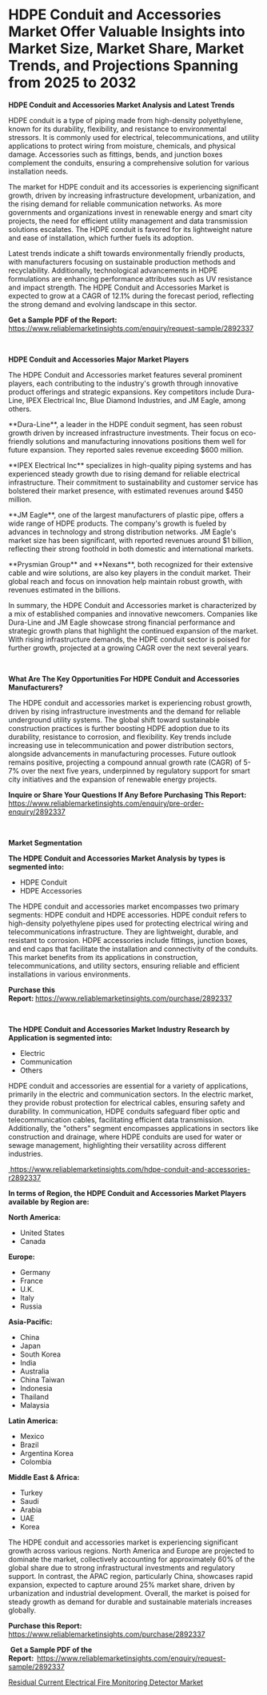 <p><h1>HDPE Conduit and Accessories Market Offer Valuable Insights into Market Size, Market Share, Market Trends, and Projections Spanning from 2025 to 2032</h1></p><p><strong>HDPE Conduit and Accessories Market Analysis and Latest Trends</strong></p>
<p><p>HDPE conduit is a type of piping made from high-density polyethylene, known for its durability, flexibility, and resistance to environmental stressors. It is commonly used for electrical, telecommunications, and utility applications to protect wiring from moisture, chemicals, and physical damage. Accessories such as fittings, bends, and junction boxes complement the conduits, ensuring a comprehensive solution for various installation needs.</p><p>The market for HDPE conduit and its accessories is experiencing significant growth, driven by increasing infrastructure development, urbanization, and the rising demand for reliable communication networks. As more governments and organizations invest in renewable energy and smart city projects, the need for efficient utility management and data transmission solutions escalates. The HDPE conduit is favored for its lightweight nature and ease of installation, which further fuels its adoption.</p><p>Latest trends indicate a shift towards environmentally friendly products, with manufacturers focusing on sustainable production methods and recyclability. Additionally, technological advancements in HDPE formulations are enhancing performance attributes such as UV resistance and impact strength. The HDPE Conduit and Accessories Market is expected to grow at a CAGR of 12.1% during the forecast period, reflecting the strong demand and evolving landscape in this sector.</p></p>
<p><strong>Get a Sample PDF of the Report:&nbsp;</strong> <a href="https://www.reliablemarketinsights.com/enquiry/request-sample/2892337?utm_campaign=3511&utm_medium=2&utm_source=Github&utm_content=ia&utm_term=15032025&utm_id=hdpe-conduit-and-accessories">https://www.reliablemarketinsights.com/enquiry/request-sample/2892337</a></p>
<p>&nbsp;</p>
<p><strong>HDPE Conduit and Accessories Major Market Players</strong></p>
<p><p>The HDPE Conduit and Accessories market features several prominent players, each contributing to the industry's growth through innovative product offerings and strategic expansions. Key competitors include Dura-Line, IPEX Electrical Inc, Blue Diamond Industries, and JM Eagle, among others.</p><p>**Dura-Line**, a leader in the HDPE conduit segment, has seen robust growth driven by increased infrastructure investments. Their focus on eco-friendly solutions and manufacturing innovations positions them well for future expansion. They reported sales revenue exceeding $600 million.</p><p>**IPEX Electrical Inc** specializes in high-quality piping systems and has experienced steady growth due to rising demand for reliable electrical infrastructure. Their commitment to sustainability and customer service has bolstered their market presence, with estimated revenues around $450 million.</p><p>**JM Eagle**, one of the largest manufacturers of plastic pipe, offers a wide range of HDPE products. The company's growth is fueled by advances in technology and strong distribution networks. JM Eagle's market size has been significant, with reported revenues around $1 billion, reflecting their strong foothold in both domestic and international markets.</p><p>**Prysmian Group** and **Nexans**, both recognized for their extensive cable and wire solutions, are also key players in the conduit market. Their global reach and focus on innovation help maintain robust growth, with revenues estimated in the billions. </p><p>In summary, the HDPE Conduit and Accessories market is characterized by a mix of established companies and innovative newcomers. Companies like Dura-Line and JM Eagle showcase strong financial performance and strategic growth plans that highlight the continued expansion of the market. With rising infrastructure demands, the HDPE conduit sector is poised for further growth, projected at a growing CAGR over the next several years.</p></p>
<p>&nbsp;</p>
<p><strong>What Are The Key Opportunities For HDPE Conduit and Accessories Manufacturers?</strong></p>
<p><p>The HDPE conduit and accessories market is experiencing robust growth, driven by rising infrastructure investments and the demand for reliable underground utility systems. The global shift toward sustainable construction practices is further boosting HDPE adoption due to its durability, resistance to corrosion, and flexibility. Key trends include increasing use in telecommunication and power distribution sectors, alongside advancements in manufacturing processes. Future outlook remains positive, projecting a compound annual growth rate (CAGR) of 5-7% over the next five years, underpinned by regulatory support for smart city initiatives and the expansion of renewable energy projects.</p></p>
<p><strong>Inquire or Share Your Questions If Any Before Purchasing This Report:</strong> <a href="https://www.reliablemarketinsights.com/enquiry/pre-order-enquiry/2892337?utm_campaign=3511&utm_medium=2&utm_source=Github&utm_content=ia&utm_term=15032025&utm_id=hdpe-conduit-and-accessories">https://www.reliablemarketinsights.com/enquiry/pre-order-enquiry/2892337</a></p>
<p>&nbsp;</p>
<p><strong>Market Segmentation</strong></p>
<p><strong>The HDPE Conduit and Accessories Market Analysis by types is segmented into:</strong></p>
<p><ul><li>HDPE Conduit</li><li>HDPE Accessories</li></ul></p>
<p><p>The HDPE conduit and accessories market encompasses two primary segments: HDPE conduit and HDPE accessories. HDPE conduit refers to high-density polyethylene pipes used for protecting electrical wiring and telecommunications infrastructure. They are lightweight, durable, and resistant to corrosion. HDPE accessories include fittings, junction boxes, and end caps that facilitate the installation and connectivity of the conduits. This market benefits from its applications in construction, telecommunications, and utility sectors, ensuring reliable and efficient installations in various environments.</p></p>
<p><strong>Purchase this Report:&nbsp;</strong><a href="https://www.reliablemarketinsights.com/purchase/2892337?utm_campaign=3511&utm_medium=2&utm_source=Github&utm_content=ia&utm_term=15032025&utm_id=hdpe-conduit-and-accessories">https://www.reliablemarketinsights.com/purchase/2892337</a></p>
<p>&nbsp;</p>
<p><strong>The HDPE Conduit and Accessories Market Industry Research by Application is segmented into:</strong></p>
<p><ul><li>Electric</li><li>Communication</li><li>Others</li></ul></p>
<p><p>HDPE conduit and accessories are essential for a variety of applications, primarily in the electric and communication sectors. In the electric market, they provide robust protection for electrical cables, ensuring safety and durability. In communication, HDPE conduits safeguard fiber optic and telecommunication cables, facilitating efficient data transmission. Additionally, the "others" segment encompasses applications in sectors like construction and drainage, where HDPE conduits are used for water or sewage management, highlighting their versatility across different industries.</p></p>
<p><a href="https://www.reliablemarketinsights.com/hdpe-conduit-and-accessories-r2892337?utm_campaign=3511&utm_medium=2&utm_source=Github&utm_content=ia&utm_term=15032025&utm_id=hdpe-conduit-and-accessories">&nbsp;https://www.reliablemarketinsights.com/hdpe-conduit-and-accessories-r2892337</a></p>
<p><strong>In terms of Region, the HDPE Conduit and Accessories Market Players available by Region are:</strong></p>
<p>
    <p> <strong> North America: </strong>
        <ul>
            <li>United States</li>
            <li>Canada</li>
        </ul>
        </p> 
    <p> <strong> Europe: </strong>
        <ul>
            <li>Germany</li>
            <li>France</li>
            <li>U.K.</li>
            <li>Italy</li>
            <li>Russia</li>
        </ul>
        </p> 
    <p> <strong> Asia-Pacific: </strong>
        <ul>
            <li>China</li>
            <li>Japan</li>
            <li>South Korea</li>
            <li>India</li>
            <li>Australia</li>
            <li>China Taiwan</li>
            <li>Indonesia</li>
            <li>Thailand</li>
            <li>Malaysia</li>
        </ul>
        </p> 
    <p> <strong> Latin America: </strong>
        <ul>
            <li>Mexico</li>
            <li>Brazil</li>
            <li>Argentina Korea</li>
            <li>Colombia</li>
        </ul>
        </p> 
    <p> <strong> Middle East & Africa: </strong>
        <ul>
            <li>Turkey</li>
            <li>Saudi</li>
            <li>Arabia</li>
            <li>UAE</li>
            <li>Korea</li>
        </ul>
    </p>
    </p>
<p><p>The HDPE conduit and accessories market is experiencing significant growth across various regions. North America and Europe are projected to dominate the market, collectively accounting for approximately 60% of the global share due to strong infrastructural investments and regulatory support. In contrast, the APAC region, particularly China, showcases rapid expansion, expected to capture around 25% market share, driven by urbanization and industrial development. Overall, the market is poised for steady growth as demand for durable and sustainable materials increases globally.</p></p>
<p><strong>Purchase this Report: </strong><a href="https://www.reliablemarketinsights.com/purchase/2892337?utm_campaign=3511&utm_medium=2&utm_source=Github&utm_content=ia&utm_term=15032025&utm_id=hdpe-conduit-and-accessories">https://www.reliablemarketinsights.com/purchase/2892337</a></p>
<p>&nbsp;<strong>Get a Sample PDF of the Report:&nbsp;&nbsp;</strong><a href="https://www.reliablemarketinsights.com/enquiry/request-sample/2892337?utm_campaign=3511&utm_medium=2&utm_source=Github&utm_content=ia&utm_term=15032025&utm_id=hdpe-conduit-and-accessories">https://www.reliablemarketinsights.com/enquiry/request-sample/2892337</a></p>
<p><strong></strong></p>
<p><p><a href="https://github.com/shafriusizi/Market-Research-Report-List-1/blob/main/residual-current-electrical-fire-monitoring-detector-market.md?utm_campaign=3511&utm_medium=2&utm_source=Github&utm_content=ia&utm_term=15032025&utm_id=hdpe-conduit-and-accessories">Residual Current Electrical Fire Monitoring Detector Market</a></p></p>